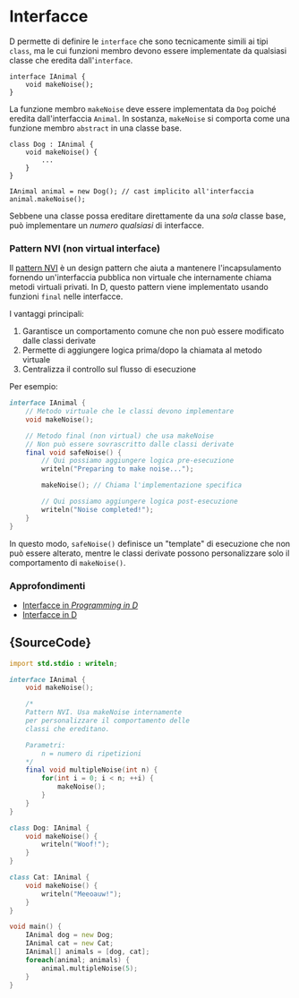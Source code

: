 # Interfacce

D permette di definire le `interface` che sono tecnicamente simili ai tipi `class`, ma le cui funzioni membro devono essere implementate da qualsiasi classe che eredita dall'`interface`.

    interface IAnimal {
        void makeNoise();
    }

La funzione membro `makeNoise` deve essere implementata da `Dog` poiché eredita dall'interfaccia `Animal`. In sostanza, `makeNoise` si comporta come una funzione membro `abstract` in una classe base.

    class Dog : IAnimal {
        void makeNoise() {
            ...
        }
    }

    IAnimal animal = new Dog(); // cast implicito all'interfaccia
    animal.makeNoise();

Sebbene una classe possa ereditare direttamente da una *sola* classe base, può implementare un *numero qualsiasi* di interfacce.

### Pattern NVI (non virtual interface)

Il [pattern NVI](https://en.wikipedia.org/wiki/Non-virtual_interface_pattern) è un design pattern che aiuta a mantenere l'incapsulamento fornendo un'interfaccia pubblica non virtuale che internamente chiama metodi virtuali privati. In D, questo pattern viene implementato usando funzioni `final` nelle interfacce.

I vantaggi principali:

1. Garantisce un comportamento comune che non può essere modificato dalle classi derivate
2. Permette di aggiungere logica prima/dopo la chiamata al metodo virtuale
3. Centralizza il controllo sul flusso di esecuzione

Per esempio:

```d
interface IAnimal {
    // Metodo virtuale che le classi devono implementare
    void makeNoise();

    // Metodo final (non virtual) che usa makeNoise
    // Non può essere sovrascritto dalle classi derivate
    final void safeNoise() {
        // Qui possiamo aggiungere logica pre-esecuzione
        writeln("Preparing to make noise...");

        makeNoise(); // Chiama l'implementazione specifica

        // Qui possiamo aggiungere logica post-esecuzione
        writeln("Noise completed!");
    }
}
```

In questo modo, `safeNoise()` definisce un "template" di esecuzione che non può essere alterato, mentre le classi derivate possono personalizzare solo il comportamento di `makeNoise()`.

### Approfondimenti

- [Interfacce in _Programming in D_](http://ddili.org/ders/d.en/interface.html)
- [Interfacce in D](https://dlang.org/spec/interface.html)

## {SourceCode}

```d
import std.stdio : writeln;

interface IAnimal {
    void makeNoise();

    /*
    Pattern NVI. Usa makeNoise internamente
    per personalizzare il comportamento delle
    classi che ereditano.

    Parametri:
        n = numero di ripetizioni
    */
    final void multipleNoise(int n) {
        for(int i = 0; i < n; ++i) {
            makeNoise();
        }
    }
}

class Dog: IAnimal {
    void makeNoise() {
        writeln("Woof!");
    }
}

class Cat: IAnimal {
    void makeNoise() {
        writeln("Meeoauw!");
    }
}

void main() {
    IAnimal dog = new Dog;
    IAnimal cat = new Cat;
    IAnimal[] animals = [dog, cat];
    foreach(animal; animals) {
        animal.multipleNoise(5);
    }
}
```
